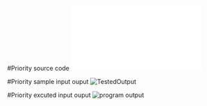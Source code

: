 #Priority source code
![program file](priority_582.c)

#Priority sample input ouput
![TestedOutput](priority_io_582_jpeg)

#Priority excuted input ouput
![program output](priority_eo_582_jpeg)

